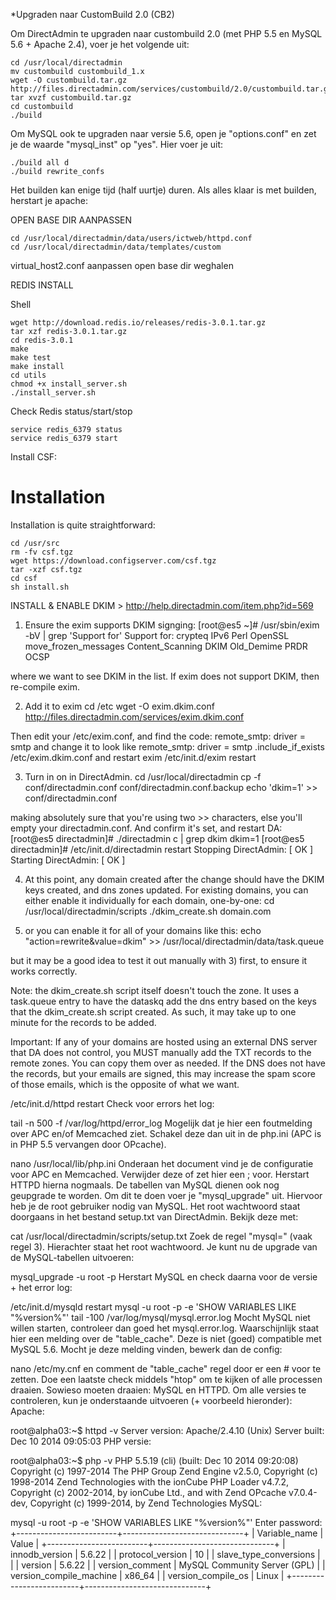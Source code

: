 *Upgraden naar CustomBuild 2.0 (CB2)

Om DirectAdmin te upgraden naar custombuild 2.0 (met PHP 5.5 en MySQL 5.6 + Apache 2.4), voer je het volgende uit:

```
cd /usr/local/directadmin
mv custombuild custombuild_1.x
wget -O custombuild.tar.gz http://files.directadmin.com/services/custombuild/2.0/custombuild.tar.gz
tar xvzf custombuild.tar.gz
cd custombuild
./build
```

Om MySQL ook te upgraden naar versie 5.6, open je "options.conf" en zet je de waarde "mysql_inst" op "yes". Hier voer je uit:
```
./build all d
./build rewrite_confs
```
Het builden kan enige tijd (half uurtje) duren. Als alles klaar is met builden, herstart je apache:

OPEN BASE DIR AANPASSEN

```
cd /usr/local/directadmin/data/users/ictweb/httpd.conf
cd /usr/local/directadmin/data/templates/custom
```
virtual_host2.conf aanpassen open base dir weghalen

REDIS INSTALL

Shell

```
wget http://download.redis.io/releases/redis-3.0.1.tar.gz
tar xzf redis-3.0.1.tar.gz
cd redis-3.0.1
make
make test
make install
cd utils
chmod +x install_server.sh
./install_server.sh
```

Check Redis status/start/stop

```
service redis_6379 status
service redis_6379 start
```

Install CSF:

Installation
============
Installation is quite straightforward:
```
cd /usr/src
rm -fv csf.tgz
wget https://download.configserver.com/csf.tgz
tar -xzf csf.tgz
cd csf
sh install.sh
```

INSTALL & ENABLE DKIM > http://help.directadmin.com/item.php?id=569

1) Ensure the exim supports DKIM signging:
[root@es5 ~]# /usr/sbin/exim -bV | grep 'Support for'
Support for: crypteq IPv6 Perl OpenSSL move_frozen_messages Content_Scanning DKIM Old_Demime PRDR OCSP

where we want to see DKIM in the list.
If exim does not support DKIM, then re-compile exim.

2) Add it to exim
cd /etc
wget -O exim.dkim.conf http://files.directadmin.com/services/exim.dkim.conf

Then edit your /etc/exim.conf, and find the code:
remote_smtp:
 driver = smtp
and change it to look like
remote_smtp:
 driver = smtp
.include_if_exists /etc/exim.dkim.conf
and restart exim
/etc/init.d/exim restart



3) Turn in on in DirectAdmin.
cd /usr/local/directadmin
cp -f conf/directadmin.conf conf/directadmin.conf.backup
echo 'dkim=1' >> conf/directadmin.conf

making absolutely sure that you're using two >> characters, else you'll empty your directadmin.conf.
And confirm it's set, and restart DA:
[root@es5 directadmin]# ./directadmin c | grep dkim
dkim=1
[root@es5 directadmin]# /etc/init.d/directadmin restart
Stopping DirectAdmin:                                      [  OK  ]
Starting DirectAdmin:                                      [  OK  ]



4) At this point, any domain created after the change should have the DKIM keys created, and dns zones updated.
For existing domains, you can either enable it individually for each domain, one-by-one:
cd /usr/local/directadmin/scripts
./dkim_create.sh domain.com



5) or you can enable it for all of your domains like this:
echo "action=rewrite&value=dkim" >> /usr/local/directadmin/data/task.queue

but it may be a good idea to test it out manually with 3) first, to ensure it works correctly.

Note: the dkim_create.sh script itself doesn't touch the zone.  It uses a task.queue entry to have the dataskq add the dns entry based on the keys that the dkim_create.sh script created.  As such, it may take up to one minute for the records to be added.

Important: If any of your domains are hosted using an external DNS server that DA does not control, you MUST manually add the TXT records to the remote zones.  You can copy them over as needed.  If the DNS does not have the records, but your emails are signed, this may increase the spam score of those emails, which is the opposite of what we want.


/etc/init.d/httpd restart
Check voor errors het log:

tail -n 500 -f /var/log/httpd/error_log
Mogelijk dat je hier een foutmelding over APC en/of Memcached ziet. Schakel deze dan uit in de php.ini (APC is in PHP 5.5 vervangen door OPcache).

nano /usr/local/lib/php.ini
Onderaan het document vind je de configuratie voor APC en Memcached. Verwijder deze of zet hier een ; voor. Herstart HTTPD hierna nogmaals. De tabellen van MySQL dienen ook nog geupgrade te worden. Om dit te doen voer je "mysql_upgrade" uit. Hiervoor heb je de root gebruiker nodig van MySQL. Het root wachtwoord staat doorgaans in het bestand setup.txt van DirectAdmin. Bekijk deze met:

cat /usr/local/directadmin/scripts/setup.txt
Zoek de regel "mysql=" (vaak regel 3). Hierachter staat het root wachtwoord. Je kunt nu de upgrade van de MySQL-tabellen uitvoeren:

mysql_upgrade -u root -p
Herstart MySQL en check daarna voor de versie + het error log:

/etc/init.d/mysqld restart
mysql -u root -p -e 'SHOW VARIABLES LIKE "%version%"'
tail -100 /var/log/mysql/mysql.error.log
Mocht MySQL niet willen starten, controleer dan goed het mysql.error.log. Waarschijnlijk staat hier een melding over de "table_cache". Deze is niet (goed) compatible met MySQL 5.6. Mocht je deze melding vinden, bewerk dan de config:

nano /etc/my.cnf
en comment de "table_cache" regel door er een # voor te zetten. Doe een laatste check middels "htop" om te kijken of alle processen draaien. Sowieso moeten draaien: MySQL en HTTPD. Om alle versies te controleren, kun je onderstaande uitvoeren (+ voorbeeld hieronder): Apache:

root@alpha03:~$ httpd -v
Server version: Apache/2.4.10 (Unix)
Server built: Dec 10 2014 09:05:03
PHP versie:

root@alpha03:~$ php -v
PHP 5.5.19 (cli) (built: Dec 10 2014 09:20:08) 
Copyright (c) 1997-2014 The PHP Group
Zend Engine v2.5.0, Copyright (c) 1998-2014 Zend Technologies
with the ionCube PHP Loader v4.7.2, Copyright (c) 2002-2014, by ionCube Ltd., and
with Zend OPcache v7.0.4-dev, Copyright (c) 1999-2014, by Zend Technologies
MySQL:

mysql -u root -p -e 'SHOW VARIABLES LIKE "%version%"'
Enter password: 
+-------------------------+------------------------------+
| Variable_name | Value |
+-------------------------+------------------------------+
| innodb_version | 5.6.22 |
| protocol_version | 10 |
| slave_type_conversions | |
| version | 5.6.22 |
| version_comment | MySQL Community Server (GPL) |
| version_compile_machine | x86_64 |
| version_compile_os | Linux |
+-------------------------+------------------------------+
